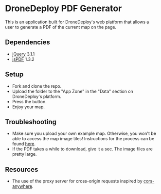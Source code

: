 # DroneDeploy PDF Generator
This is an application built for DroneDeploy's web platform that allows a user to generate a PDF of the current map on the page.

## Dependencies
- [jQuery](https://jquery.com/) 3.1.1
- [jsPDF](https://parall.ax/products/jspdf) 1.3.2

## Setup
- Fork and clone the repo.
- Upload the folder to the "App Zone" in the "Data" section on DroneDeploy's platform.
- Press the button.
- Enjoy your map.

## Troubleshooting
- Make sure you upload your own example map. Otherwise, you won't be able to access the map image tiles! Instructions for the process can be found [here](http://developer.dronedeploy.com/applications).
- If the PDF takes a while to download, give it a sec. The image files are pretty large.

## Resources
- The use of the proxy server for cross-origin requests inspired by [cors-anywhere](http://cors-anywhere.herokuapp.com/).